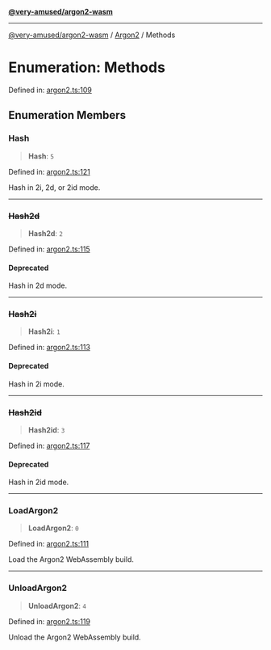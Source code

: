 [**@very-amused/argon2-wasm**](../../../README.md)

***

[@very-amused/argon2-wasm](../../../globals.md) / [Argon2](../README.md) / Methods

# Enumeration: Methods

Defined in: [argon2.ts:109](https://github.com/very-amused/argon2-wasm/blob/d2c98b3f3c11a34c56f3a6037963e996a19288c8/src/argon2.ts#L109)

## Enumeration Members

### Hash

> **Hash**: `5`

Defined in: [argon2.ts:121](https://github.com/very-amused/argon2-wasm/blob/d2c98b3f3c11a34c56f3a6037963e996a19288c8/src/argon2.ts#L121)

Hash in 2i, 2d, or 2id mode.

***

### ~~Hash2d~~

> **Hash2d**: `2`

Defined in: [argon2.ts:115](https://github.com/very-amused/argon2-wasm/blob/d2c98b3f3c11a34c56f3a6037963e996a19288c8/src/argon2.ts#L115)

#### Deprecated

Hash in 2d mode.

***

### ~~Hash2i~~

> **Hash2i**: `1`

Defined in: [argon2.ts:113](https://github.com/very-amused/argon2-wasm/blob/d2c98b3f3c11a34c56f3a6037963e996a19288c8/src/argon2.ts#L113)

#### Deprecated

Hash in 2i mode.

***

### ~~Hash2id~~

> **Hash2id**: `3`

Defined in: [argon2.ts:117](https://github.com/very-amused/argon2-wasm/blob/d2c98b3f3c11a34c56f3a6037963e996a19288c8/src/argon2.ts#L117)

#### Deprecated

Hash in 2id mode.

***

### LoadArgon2

> **LoadArgon2**: `0`

Defined in: [argon2.ts:111](https://github.com/very-amused/argon2-wasm/blob/d2c98b3f3c11a34c56f3a6037963e996a19288c8/src/argon2.ts#L111)

Load the Argon2 WebAssembly build.

***

### UnloadArgon2

> **UnloadArgon2**: `4`

Defined in: [argon2.ts:119](https://github.com/very-amused/argon2-wasm/blob/d2c98b3f3c11a34c56f3a6037963e996a19288c8/src/argon2.ts#L119)

Unload the Argon2 WebAssembly build.
